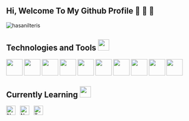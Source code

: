 
## Hi, Welcome To My Github Profile :wave: :wave: :wave: 

<p align="left"> <img src="https://komarev.com/ghpvc/?username=hasanilteris&label=Profile%20views&color=0e75b6&style=flat" alt="hasanilteris" /> </p>

<h2 align='left''> Technologies and Tools <img src = "https://media2.giphy.com/media/QssGEmpkyEOhBCb7e1/giphy.gif?cid=ecf05e47a0n3gi1bfqntqmob8g9aid1oyj2wr3ds3mg700bl&rid=giphy.gif" width = 30px> </h2>
<p align='left'>
<img width ='44px' align='center' src ='https://raw.githubusercontent.com/rahulbanerjee26/githubAboutMeGenerator/main/icons/html.svg'>
<img width ='44px' align='center' src ='https://raw.githubusercontent.com/rahulbanerjee26/githubAboutMeGenerator/main/icons/css.svg'>
<img width ='44px' align='center' src ='https://raw.githubusercontent.com/rahulbanerjee26/githubAboutMeGenerator/main/icons/bootstrap.svg'>                              <img width ='44px' align='center' src ='https://raw.githubusercontent.com/rahulbanerjee26/githubAboutMeGenerator/main/icons/sass.svg'>
<img width ='44px' align='center' src ='https://raw.githubusercontent.com/rahulbanerjee26/githubAboutMeGenerator/main/icons/tailwind.svg'>
<img width ='44px' align='center' src ='https://raw.githubusercontent.com/rahulbanerjee26/githubAboutMeGenerator/main/icons/git.svg'>                                   <img width ='44px' align='center' src ='https://raw.githubusercontent.com/rahulbanerjee26/githubAboutMeGenerator/main/icons/github.svg'>                               <img width ='44px' align='center' src ='https://raw.githubusercontent.com/rahulbanerjee26/githubAboutMeGenerator/main/icons/javascript.svg'>
<img width ='44px' align='center' src ='https://raw.githubusercontent.com/rahulbanerjee26/githubAboutMeGenerator/main/icons/reactjs.svg'>
<img width ='44px' align='center' src ='https://raw.githubusercontent.com/rahulbanerjee26/githubAboutMeGenerator/main/icons/firebase.svg'>

<h2 align='left''> Currently Learning <img src = "https://media2.giphy.com/media/QssGEmpkyEOhBCb7e1/giphy.gif?cid=ecf05e47a0n3gi1bfqntqmob8g9aid1oyj2wr3ds3mg700bl&rid=giphy.gif" width = 30px> </h2>
<p align='left'>
   
[<img src="https://img.shields.io/badge/Node.js-282C34?logo=node.js&logoColor=339933" alt="Node.js logo" title="Node.js" height="25" />][learning_next_anchor]
&nbsp;
[<img src="https://img.shields.io/badge/Next.js-282C34?logo=next.js&logoColor=FFFFFF" alt="Next.js logo" title="Next.js" height="25" />][learning_next_anchor]
&nbsp;
[<img src="https://img.shields.io/badge/Typescript-282C34?logo=next.js&logoColor=FFFFFF" alt="Typescript logo" title="Typescript" height="25" />][learning_next_anchor]
&nbsp;

   [tech_tools_anchor]: #hello--
[learning_now_anchor]: #learning-now
[learning_next_anchor]: #learning-next

                                                                                                                                         
                                                                                                                                          
                                                                                                                                       

<br>
</p>


<!---
hasanilteris/hasanilteris is a ✨ special ✨ repository because its `README.md` (this file) appears on your GitHub profile.
You can click the Preview link to take a look at your changes.
--->
